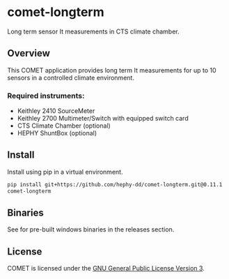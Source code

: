 # comet-longterm

Long term sensor It measurements in CTS climate chamber.

## Overview

This COMET application provides long term It measurements for up to 10 sensors
in a controlled climate environment.

### Required instruments:

- Keithley 2410 SourceMeter
- Keithley 2700 Multimeter/Switch with equipped switch card
- CTS Climate Chamber (optional)
- HEPHY ShuntBox (optional)

## Install

Install using pip in a virtual environment.

```bash
pip install git+https://github.com/hephy-dd/comet-longterm.git@0.11.1
comet-longterm
```

## Binaries

See for pre-built windows binaries in the releases section.

## License

COMET is licensed under the [GNU General Public License Version 3](https://github.com/hephy-dd/comet/tree/master/LICENSE).
